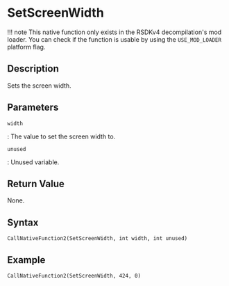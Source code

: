 # SetScreenWidth

!!! note
    This native function only exists in the RSDKv4 decompilation's mod loader. You can check if the function is usable by using the `USE_MOD_LOADER` platform flag.

## Description
Sets the screen width.

## Parameters
`width`

:   The value to set the screen width to.

`unused`

:   Unused variable.

## Return Value
None.

## Syntax
```
CallNativeFunction2(SetScreenWidth, int width, int unused)
```

## Example
```
CallNativeFunction2(SetScreenWidth, 424, 0)
```
